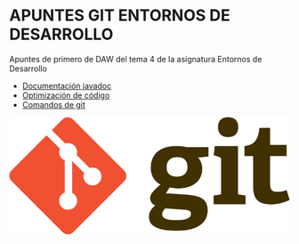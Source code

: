 # APUNTES GIT ENTORNOS DE DESARROLLO
Apuntes de primero de DAW del tema 4 de la asignatura Entornos de Desarrollo 

 - [Documentación javadoc](./javadoc.md)
 - [Optimización de código](./optimizacion.md)
 - [Comandos de git](./comandos-git.md)


 ![](assets/git_logo.png)